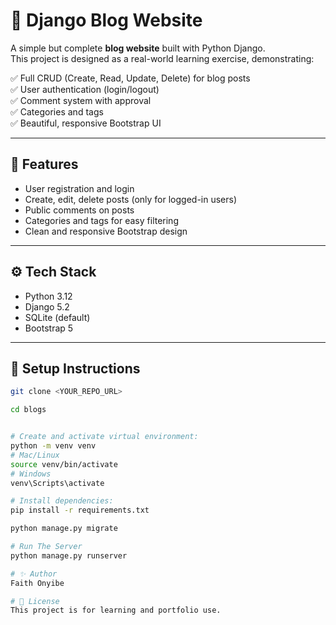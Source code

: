 # 📝 Django Blog Website

A simple but complete **blog website** built with Python Django.  
This project is designed as a real-world learning exercise, demonstrating:

✅ Full CRUD (Create, Read, Update, Delete) for blog posts  
✅ User authentication (login/logout)  
✅ Comment system with approval  
✅ Categories and tags  
✅ Beautiful, responsive Bootstrap UI  

---

## 🌟 Features

- User registration and login
- Create, edit, delete posts (only for logged-in users)
- Public comments on posts
- Categories and tags for easy filtering
- Clean and responsive Bootstrap design

---

## ⚙️ Tech Stack

- Python 3.12
- Django 5.2
- SQLite (default)
- Bootstrap 5

---

## 🚀 Setup Instructions


<!-- 1. Clone the repository: -->

```bash
git clone <YOUR_REPO_URL>

cd blogs


# Create and activate virtual environment:
python -m venv venv
# Mac/Linux
source venv/bin/activate
# Windows
venv\Scripts\activate

# Install dependencies:
pip install -r requirements.txt

python manage.py migrate

# Run The Server
python manage.py runserver

# ✨ Author
Faith Onyibe

# 📜 License
This project is for learning and portfolio use.